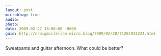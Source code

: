 ```yaml
---
layout: post
microblog: true
audio: 
photo: 
date: 2009-02-27 18:00:00 -0600
guid: http://craigmcclellan.micro.blog/2009/02/28/t1262833224.html
---
```

Sweatpants and guitar afternoon.  What could be better?
